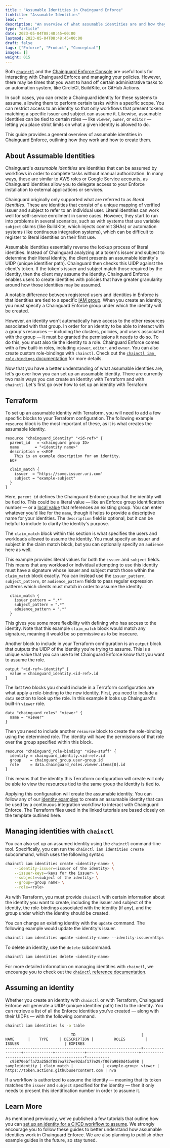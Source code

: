 ```yaml
---
title : "Assumable Identities in Chainguard Enforce"
linktitle: "Assumable Identities"
lead: ""
description: "An overview of what assumable identities are and how they can be used in Chainguard Enforce"
type: "article"
date: 2023-05-04T08:48:45+00:00
lastmod: 2023-05-04T08:48:45+00:00
draft: false
tags: ["Enforce", "Product", "Conceptual"]
images: []
weight: 015
---
```


Both [`chainctl`](/chainguard/chainctl/) and the [Chainguard Enforce Console](https://console.enforce.dev/) are useful tools for interacting with Chainguard Enforce and managing your policies. However, there may be times that you want to hand off certain administrative tasks to an automation system, like CircleCI, BuildKite, or GitHub Actions. 

In such cases, you can create a Chainguard identity for these systems to assume, allowing them to perform certain tasks within a specific scope. You can restrict access to an identity so that only workflows that present tokens matching a specific issuer and subject can assume it. Likewise, assumable identities can be tied to certain roles — like `viewer`, `owner`, or `editor` — letting you place strict limits on what a given identity is allowed to do. 

This guide provides a general overview of assumable identities in Chainguard Enforce, outlining how they work and how to create them.
 

## About Assumable Identities

Chainguard's *assumable identities* are identities that can be assumed by workflows in order to complete tasks without manual authorization. In many ways, these are similar to AWS roles or Google Service accounts, as Chainguard identities allow you to delegate access to your Enforce installation to external applications or services.

Chainguard originally only supported what are referred to as *literal identities*. These are identities that consist of a unique mapping of verified issuer and subject to refer to an individual user. Literal identities can work well for self-service enrollment in some cases. However, they start to run into problems in several scenarios, such as with systems that use variable `subject` claims (like BuildKite, which injects commit SHAs) or automation systems (like continuous integration systems), which can be difficult to register to literal identities on their first use. 

Assumable identities essentially reverse the lookup process of literal identities. Instead of Chainguard analyzing at a token's issuer and subject to determine their literal identity, the client presents an assumable identity's UIDP (unique identifier path). Chainguard then checks this UIDP against the client's token. If the token's issuer and subject match those required by the identity, then the client may assume the identity. Chainguard Enforce enables users to create identities with policies that have greater granularity around how those identities may be assumed. 

A notable difference between registered users and identities in Enforce is that identities are tied to a specific [IAM group](/chainguard/chainguard-enforce/iam-groups/overview-of-enforce-iam-model/). When you create an identity, you must specify a Chainguard Enforce group under which the identity will be created.

However, an identity won't automatically have access to the other resources associated with that group. In order for an identity to be able to interact with a group's resources — including the clusters, policies, and users associated with the group — it must be granted the permissions it needs to do so. To do this, you must also tie the identity to a role. Chainguard Enforce comes with a few built-in roles, including `viewer`, `editor`, and `owner`. You can also create custom role-bindings with `chainctl`. Check out the [`chainctl iam role-bindings` documentation](/chainguard/chainctl/chainctl-docs/chainctl_iam_role-bindings/) for more details. 

Now that you have a better understanding of what assumable identities are, let's go over how you can set up an assumable identity. There are currently two main ways you can create an identity: with Terraform and with `chainctl`. Let's first go over how to set up an identity with Terraform.


## Terraform

To set up an assumable identity with Terraform, you will need to add a few specific blocks to your Terraform configuration. The following example `resource` block is the most important of these, as it is what creates the assumable identity.

```
resource "chainguard_identity" "<id-ref>" {
  parent_id   = <chainguard group ID>
  name   	 = "<identity name>"
  description = <<EOF
    This is an example description for an identity.
  EOF

  claim_match {
    issuer  = "https://some.issuer.uri.com"
    subject = "example-subject"
  }
}
```

Here, `parent_id` defines the Chainguard Enforce group that the identity will be tied to. This could be a literal value — like an Enforce group identification number — or a [local value](https://developer.hashicorp.com/terraform/language/values/locals) that references an existing group. You can enter whatever you'd like for the `name`, though it helps to provide a descriptive name for your identities. The `description` field is optional, but it can be helpful to include to clarify the identity's purpose.

The `claim_match` block within this section is what specifies the users and workloads allowed to assume the identity. You must specify an issuer and subject in the claim match block, but you can optionally specify an `audience` here as well.

This example provides literal values for both the `issuer` and `subject` fields. This means that any workload or individual attempting to use this identity must have a signature whose issuer and subject match those within the `claim_match` block exactly. You can instead use the `issuer_pattern`, `subject_pattern`, or `audience_pattern` fields to pass regular expression patterns which clients must match in order to assume the identity. 

```
  claim_match {
	issuer_pattern = ".*"
	subject_pattern = ".*"
	aduience_pattern = ".*"
  }
```

This gives you some more flexibility with defining who has access to the identity. Note that this example `claim_match` block would match any signature, meaning it would be so permissive as to be insecure.

Another block to include in your Terraform configuration is an `output` block that outputs the UIDP of the identity you're trying to assume. This is a unique value that you can use to let Chainguard Enforce know that you want to assume the role.

```
output "<id-ref>-identity" {
  value = chainguard_identity.<id-ref>.id
}
```

The last two blocks you should include in a Terraform configuration are what apply a role-binding to the new identity. First, you need to include a `data` section to look up the role. In this example it looks up Chainguard's built-in `viewer` role.

```
data "chainguard_roles" "viewer" {
  name = "viewer"
}
```

Then you need to include another `resource` block to create the role-binding using the determined role. The identity will have the permissions of that role over the group specified within this block.

```
resource "chainguard_role-binding" "view-stuff" {
  identity = chainguard_identity.<id-ref>.id
  group    = chainguard_group.user-group.id
  role     = data.chainguard_roles.viewer.items[0].id
}
```

This means that the identity this Terraform configuration will create will only be able to view the resources tied to the same group the identity is tied to.

Applying this configuration will create the assumable identity. You can follow any of our [identity examples](/chainguard/chainguard-enforce/iam-groups/identity-examples/) to create an assumable identity that can be used by a continuous integration workflow to interact with Chainguard Enforce. The Terraform files used in the linked tutorials are based closely on the template outlined here.


## Managing identities with `chainctl`

You can also set up an assumed identity using the `chainctl` command-line tool. Specifically, you can run the `chainctl iam identities create` subcommand, which uses the following syntax:

```sh
chainctl iam identities create <identity-name> \
    --identity-issuer=<issuer of the identity> \
    --issuer-keys=<keys for the issuer> \
    --subject=<subject of the identity> \
    --group=<group name> \
    --role=<role>
```

As with Terraform, you must provide `chainctl` with certain information about the identity you want to create, including the issuer and subject of the identity, the role-bindings associated with the identity (if any), and the group under which the identity should be created.

You can change an existing identity with the `update` command. The following example would update the identity's issuer.

```sh
chainctl iam identities update <identity-name> --identity-issuer=https://new-issuer.mycompany.com
```

To delete an identity, use the `delete` subcommand.

```sh
chainctl iam identities delete <identity-name>
```

For more detailed information on managing identities with `chainctl`, we encourage you to check out the [`chainctl` reference documentation](/chainguard/chainctl/chainctl-docs/chainctl_iam_identities/).


## Assuming an identity

Whether you create an identity with `chainctl` or with Terraform, Chainguard Enforce will generate a UIDP (unique identifier path) tied to the identity. You can retrieve a list of all the Enforce identities you've created — along with their UIDPs — with the following command.

```sh
chainctl iam identities ls -o table
```
```
                             ID                             |      NAME      |    TYPE     | DESCRIPTION |         ROLES         |                   ISSUER                    | EXPIRES  
------------------------------------------------------------+----------------+-------------+-------------+-----------------------+---------------------------------------------+----------
  c95870ebffa72a258df087ea727ee92daf177e29/f067a9080d45a098 | sampleidentity | claim_match |             | example-group: viewer | https://token.actions.githubusercontent.com | n/a      
```

If a workflow is authorized to assume the identity — meaning that its token matches the `issuer` and `subject` specified for the identity — then it only needs to present this identification number in order to assume it.


## Learn More

As mentioned previously, we've published a few tutorials that outline how you can [set up an identity for a CI/CD workflow to assume](/chainguard/chainguard-enforce/iam-groups/identity-examples/). We strongly encourage you to follow these guides to better understand how assumable identities work in Chainguard Enforce. We are also planning to publish other example guides in the future, so stay tuned.